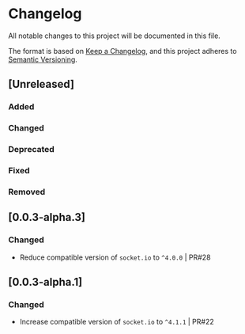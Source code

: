 # Changelog
All notable changes to this project will be documented in this file.

The format is based on [Keep a Changelog](https://keepachangelog.com/en/1.0.0/),
and this project adheres to [Semantic Versioning](https://semver.org/spec/v2.0.0.html).

## [Unreleased]

### Added

### Changed

### Deprecated

### Fixed

### Removed

## [0.0.3-alpha.3]

### Changed

- Reduce compatible version of `socket.io` to `^4.0.0` | PR#28

## [0.0.3-alpha.1]

### Changed

- Increase compatible version of `socket.io` to `^4.1.1` | PR#22
